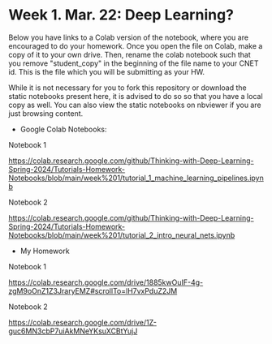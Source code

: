 # Week 1. Mar. 22: Deep Learning?

Below you have links to a Colab version of the notebook, where you are encouraged to do your homework. Once you open the file on Colab, make a copy of it to your own drive. Then, rename the colab notebook such that you remove "student_copy" in the beginning of the file name to your CNET id. This is the file which you will be submitting as your HW.

While it is not necessary for you to fork this repository or download the static notebooks present here, it is advised to do so so that you have a local copy as well. You can also view the static notebooks on nbviewer if you are just browsing content.


* Google Colab Notebooks:

Notebook 1

https://colab.research.google.com/github/Thinking-with-Deep-Learning-Spring-2024/Tutorials-Homework-Notebooks/blob/main/week%201/tutorial_1_machine_learning_pipelines.ipynb

Notebook 2

https://colab.research.google.com/github/Thinking-with-Deep-Learning-Spring-2024/Tutorials-Homework-Notebooks/blob/main/week%201/tutorial_2_intro_neural_nets.ipynb


* My Homework

Notebook 1

https://colab.research.google.com/drive/1885kwOuIF-4g-zgM9oOnZ1Z3JraryEMZ#scrollTo=lH7vxPduZ2JM

Notebook 2

https://colab.research.google.com/drive/1Z-guc6MN3cbP7uiAkMNeYKsuXCBtYujJ


